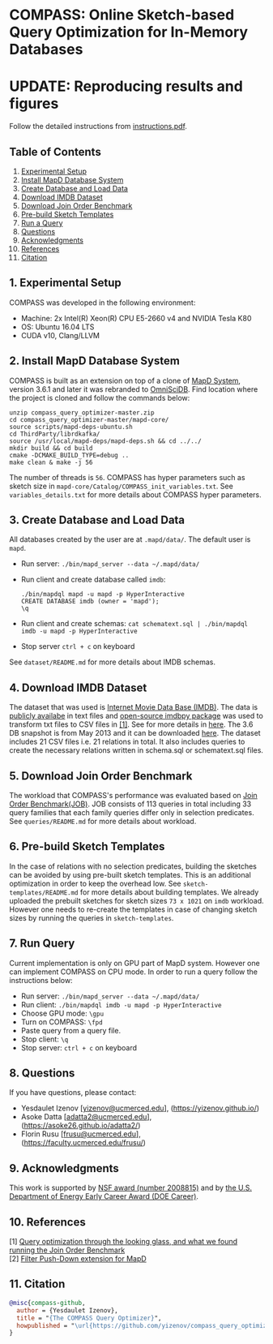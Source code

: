 # COMPASS: Online Sketch-based Query Optimization for In-Memory Databases

# UPDATE: Reproducing results and figures
Follow the detailed instructions from [instructions.pdf](https://dl.acm.org/action/downloadSupplement?doi=10.1145%2F3448016.3452840&file=3448016.3452840_readme.pdf). </br>

## Table of Contents
1. [Experimental Setup](#setup)
2. [Install MapD Database System](#installation)
3. [Create Database and Load Data](#load)
4. [Download IMDB Dataset](#dataset)
5. [Download Join Order Benchmark](#benchmark)
6. [Pre-build Sketch Templates](#templates)
7. [Run a Query](#runquery)
8. [Questions](#questions)
9. [Acknowledgments](#acknowledgments)
10. [References](#references)
11. [Citation](#citation)

## 1. Experimental Setup <a name="setup"></a>
COMPASS was developed in the following environment:
- Machine: 2x Intel(R) Xeon(R) CPU E5-2660 v4 and NVIDIA Tesla K80
- OS: Ubuntu 16.04 LTS
- CUDA v10, Clang/LLVM

## 2. Install MapD Database System <a name="installation"></a>
COMPASS is built as an extension on top of a clone of [MapD System](https://github.com/omnisci/omniscidb), version 3.6.1 and later it was rebranded to [OmniSciDB](https://www.omnisci.com/). Find location where the project is cloned and follow the commands below:

    unzip compass_query_optimizer-master.zip
    cd compass_query_optimizer-master/mapd-core/
    source scripts/mapd-deps-ubuntu.sh
    cd ThirdParty/librdkafka/
    source /usr/local/mapd-deps/mapd-deps.sh && cd ../../
    mkdir build && cd build
    cmake -DCMAKE_BUILD_TYPE=debug ..
    make clean & make -j 56
    
The number of threads is `56`. COMPASS has hyper parameters such as sketch size in `mapd-core/Catalog/COMPASS_init_variables.txt`. See `variables_details.txt` for more details about COMPASS hyper parameters.

## 3. Create Database and Load Data <a name="load"></a>
All databases created by the user are at `.mapd/data/`. The default user is `mapd`.
    
- Run server: `./bin/mapd_server --data ~/.mapd/data/`
- Run client and create database called `imdb`:

    `./bin/mapdql mapd -u mapd -p HyperInteractive` \
    `CREATE DATABASE imdb (owner = 'mapd');` \
    `\q`
- Run client and create schemas: `cat schematext.sql | ./bin/mapdql imdb -u mapd -p HyperInteractive`
- Stop server `ctrl + c` on keyboard

See `dataset/README.md` for more details about IMDB schemas.

## 4. Download IMDB Dataset <a name="dataset"></a>
The dataset that was used is [Internet Movie Data Base (IMDB)](https://www.imdb.com/). The data is [publicly availabe](ftp://ftp.fu-berlin.de/pub/misc/movies/database/) in text files and [open-source imdbpy package](https://bitbucket.org/alberanid/imdbpy/get/5.0.zip) was used to transform txt files to CSV files in [[1]](#1). See for more details in [here](https://github.com/gregrahn/join-order-benchmark). The 3.6 DB snapshot is from May 2013 and it can be downloaded [here](homepages.cwi.nl/~boncz/job/imdb.tgz). The dataset includes 21 CSV files i.e. 21 relations in total. It also includes queries to create the necessary relations written in schema.sql or schematext.sql files.

## 5. Download Join Order Benchmark <a name="benchmark"></a>
The workload that COMPASS's performance was evaluated based on [Join Order Benchmark(JOB)](http://www-db.in.tum.de/~leis/qo/job.tgz). JOB consists of 113 queries in total including 33 query families that each family queries differ only in selection predicates. See `queries/README.md` for more details about workload.

## 6. Pre-build Sketch Templates <a name="templates"></a>
In the case of relations with no selection predicates, building the sketches can be avoided by using pre-built sketch templates. This is an additional optimization in order to keep the overhead low. See `sketch-templates/README.md` for more details about building templates. We already uploaded the prebuilt sketches for sketch sizes `73 x 1021` on `imdb` workload. However one needs to re-create the templates in case of changing sketch sizes by running the queries in `sketch-templates`.

## 7. Run Query <a name="runquery"></a>
Current implementation is only on GPU part of MapD system. However one can implement COMPASS on CPU mode. In order to run a query follow the instructions below:

- Run server: `./bin/mapd_server --data ~/.mapd/data/`
- Run client: `./bin/mapdql imdb -u mapd -p HyperInteractive`
- Choose GPU mode: `\gpu`
- Turn on COMPASS: `\fpd`
- Paste query from a query file.
- Stop client: `\q`
- Stop server: `ctrl + c` on keyboard
    
## 8. Questions <a name="questions"></a>
If you have questions, please contact:
- Yesdaulet Izenov [yizenov@ucmerced.edu], (https://yizenov.github.io/)
- Asoke Datta [adatta2@ucmerced.edu], (https://asoke26.github.io/adatta2/)
- Florin Rusu [frusu@ucmerced.edu], (https://faculty.ucmerced.edu/frusu/)

## 9. Acknowledgments <a name="acknowledgments"></a>
This work is supported by [NSF award (number 2008815)](https://www.nsf.gov/awardsearch/showAward?AWD_ID=2008815&HistoricalAwards=false) and by [the U.S. Department of Energy Early Career Award (DOE Career)](http://ascr-discovery.science.doe.gov/2014/08/leaping-to-exascale/).

## 10. References <a name="references"></a>
<a id="1">[1]</a> [Query optimization through the looking glass, and what we found running the Join Order Benchmark](https://doi.org/10.1007/s00778-017-0480-7)</br>
<a id="2">[2]</a> [Filter Push-Down extension for MapD](https://github.com/junhyungshin/mapd-core-fpd)</br>

## 11. Citation <a name="citation"></a>
```bibtex
@misc{compass-github,
  author = {Yesdaulet Izenov},
  title = "{The COMPASS Query Optimizer}",
  howpublished = "\url{https://github.com/yizenov/compass_query_optimizer}"
}
```
